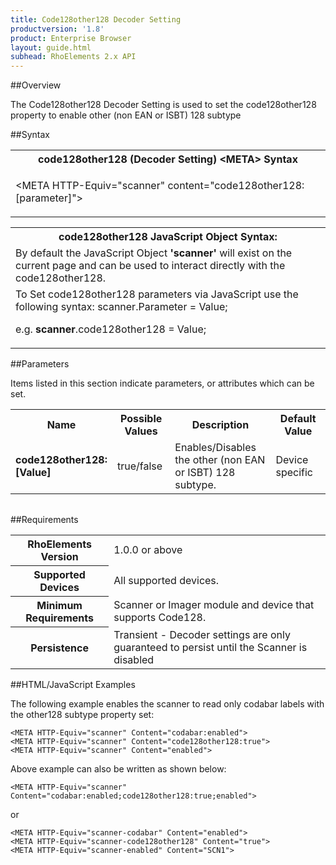 ```yaml
---
title: Code128other128 Decoder Setting
productversion: '1.8'
product: Enterprise Browser
layout: guide.html
subhead: RhoElements 2.x API
---
```


##Overview

The Code128other128 Decoder Setting is used to set the code128other128 property to enable other (non EAN or ISBT) 128 subtype

##Syntax

<table class="re-table"><tr><th class="tableHeading">code128other128 (Decoder Setting) &lt;META&gt; Syntax
</th></tr><tr><td class="clsSyntaxCells clsOddRow"><p>&lt;META HTTP-Equiv="scanner" content="code128other128:[parameter]"&gt;</p></td></tr></table>
<table class="re-table"><tr><th class="tableHeading">code128other128 JavaScript Object Syntax:</th></tr><tr><td class="clsSyntaxCells clsOddRow">
By default the JavaScript Object <b>'scanner'</b> will exist on the current page and can be used to interact directly with the code128other128.
</td></tr><tr><td class="clsSyntaxCells clsEvenRow">
To Set code128other128 parameters via JavaScript use the following syntax: scanner.Parameter = Value;
<P />e.g. <b>scanner</b>.code128other128 = Value;
</td></tr></table>

##Parameters


Items listed in this section indicate parameters, or attributes which can be set.
<table class="re-table"><col width="20%" /><col width="20%" /><col width="38%" /><col width="22%" /><tr><th class="tableHeading">Name</th><th class="tableHeading">Possible Values</th><th class="tableHeading">Description</th><th class="tableHeading">Default Value</th></tr><tr><td class="clsSyntaxCells clsOddRow"><b>code128other128:[Value]
</b></td><td class="clsSyntaxCells clsOddRow">true/false</td><td class="clsSyntaxCells clsOddRow">Enables/Disables the other (non EAN or ISBT) 128 subtype.</td><td class="clsSyntaxCells clsOddRow">Device specific</td></tr></table>
<table class="re-table"><col width="78%" /><col width="8%" /><col width="1%" /><col width="5%" /><col width="1%" /><col width="5%" /><col width="2%" /></table>





##Requirements

<table class="re-table"><tr><th class="tableHeading">RhoElements Version</th><td class="clsSyntaxCell clsEvenRow">1.0.0 or above
</td></tr><tr><th class="tableHeading">Supported Devices</th><td class="clsSyntaxCell clsOddRow">All supported devices.</td></tr><tr><th class="tableHeading">Minimum Requirements</th><td class="clsSyntaxCell clsOddRow">Scanner or Imager module and device that supports Code128.</td></tr><tr><th class="tableHeading">Persistence</th><td class="clsSyntaxCell clsEvenRow">Transient - Decoder settings are only guaranteed to persist until the Scanner is disabled</td></tr></table>


##HTML/JavaScript Examples

The following example enables the scanner to read only codabar labels with the other128 subtype property set:

	<META HTTP-Equiv="scanner" Content="codabar:enabled">
	<META HTTP-Equiv="scanner" Content="code128other128:true">
	<META HTTP-Equiv="scanner" Content="enabled">
	
Above example can also be written as shown below:

	<META HTTP-Equiv="scanner" Content="codabar:enabled;code128other128:true;enabled">
	
or

	<META HTTP-Equiv="scanner-codabar" Content="enabled">
	<META HTTP-Equiv="scanner-code128other128" Content="true">
	<META HTTP-Equiv="scanner-enabled" Content="SCN1">
	





